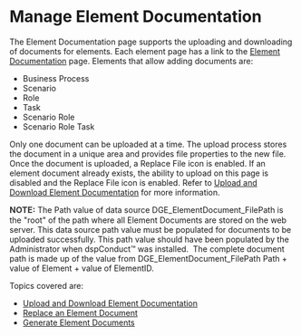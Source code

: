 # Manage Element Documentation

The Element Documentation page supports the uploading and downloading of
documents for elements. Each element page has a link to the [Element
Documentation](../Page_Desc/Element_Documentation.htm) page. Elements
that allow adding documents are:

  - Business Process
  - Scenario
  - Role
  - Task
  - Scenario Role
  - Scenario Role Task

Only one document can be uploaded at a time. The upload process stores
the document in a unique area and provides file properties to the new
file. Once the document is uploaded, a Replace File icon is enabled. If
an element document already exists, the ability to upload on this page
is disabled and the Replace File icon is enabled. Refer to [Upload and
Download Element
Documentation](Upload_and_Download_Element_Documentation.htm) for more
information.

<span style="font-size: 11.0pt;color: #333333;font-weight: bold;">NOTE:</span>
The Path value of data source DGE\_ElementDocument\_FilePath is the
"root" of the path where all Element Documents are stored on the web
server. This data source path value must be populated for documents to
be uploaded successfully. This path value should have been populated by
the Administrator when dspConduct™ was installed.  The complete document
path is made up of the value from DGE\_ElementDocument\_FilePath Path +
value of Element + value of ElementID.

Topics covered are:

  - [Upload and Download Element
    Documentation](Upload_and_Download_Element_Documentation.htm)
  - [Replace an Element Document](Replace_an_Element_Document.htm)
  - [Generate Element Documents](Generate_Element_Documents.htm)
